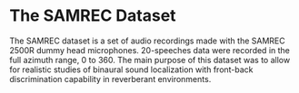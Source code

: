 # The SAMREC Dataset

The SAMREC dataset is a set of audio recordings made with the SAMREC 2500R dummy head microphones. 20-speeches data were recorded in the full azimuth range, 0 to 360. The main purpose of this dataset was to allow for realistic studies of binaural sound localization with front-back discrimination capability in reverberant environments.
